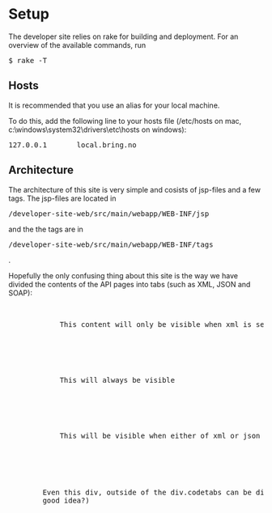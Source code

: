 # Setup

The developer site relies on rake for building and deployment. For an overview of the available commands, run
<pre>
$ rake -T
</pre>


## Hosts

It is recommended that you use an alias for your local machine.

To do this, add the following line to your hosts file (/etc/hosts on mac, c:\\windows\\system32\\drivers\\etc\\hosts on windows):
<pre>
127.0.0.1       local.bring.no
</pre>

## Architecture

The architecture of this site is very simple and cosists of jsp-files and a few tags. The jsp-files are located in 
<pre>/developer-site-web/src/main/webapp/WEB-INF/jsp</pre>
and the the tags are in
<pre>/developer-site-web/src/main/webapp/WEB-INF/tags</pre>.

Hopefully the only confusing thing about this site is the way we have divided the contents of the API pages into tabs (such as XML, JSON and SOAP):
<pre>
	<div data-tab="xml">
            This content will only be visible when xml is selected in the menu
        </div>

        <p>
            This will always be visible
        </p>

        <div data-tab="xml json">
            This will be visible when either of xml or json is selected.
        </div>
    </div>

    <div data-tab="xml">
        Even this div, outside of the div.codetabs can be displayed/hidden by the triggers. (I'm not sure if this is a
        good idea?)
    </div>

</pre>
